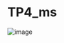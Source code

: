 # TP4_ms
![image](https://github.com/s0arah/TP4_ms/assets/92117489/2cc8ceff-52fd-4dbf-985f-3474b1b1e647)
